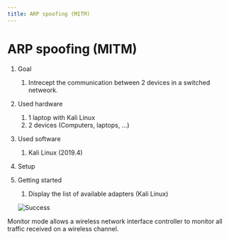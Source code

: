```yaml
---
title: ARP spoofing (MITM)
---
```


# ARP spoofing (MITM)

1. Goal
    1. Intrecept the communication between 2 devices in a switched netweork.

2. Used hardware
    1. 1 laptop with Kali Linux
    2. 2 devices (Computers, laptops, ...)

3. Used software
    1. Kali Linux (2019.4)

4. Setup


5. Getting started
    1. Display the list of available adapters (Kali Linux)
    
    ![Success](./assets/list_adapters.png)

Monitor mode allows a wireless network interface controller to monitor all traffic received on a wireless channel.